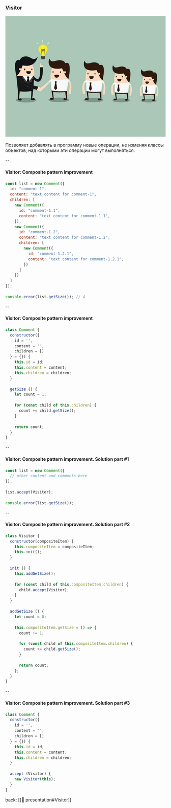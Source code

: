 ### Visitor <!-- element style="display:none" -->

![[visitor-1.png]](./imgs/visitor.png)

Позволяет добавлять в программу новые операции, не изменяя классы объектов, над которыми эти операции могут выполняться.

--

#### Visitor: Composite pattern improvement

```js [|1,5,9,13,22]
const list = new Comment({  
  id: "comment-1",  
  content: "text content for comment-1",  
  children: [  
    new Comment({  
      id: "comment-1.1",  
      content: "text content for comment-1.1",  
    }),  
    new Comment({  
      id: "comment-1.2",  
      content: "text content for comment-1.2",  
      children: [  
        new Comment({  
          id: "comment-1.2.1",  
          content: "text content for comment-1.2.1",  
        })  
      ]  
    })  
  ]  
});  
  
console.error(list.getSize()); // 4
```

--

#### Visitor: Composite pattern improvement

```js
class Comment {  
  constructor({  
    id = '',  
    content = '',  
    children = []  
  } = {}) {  
    this.id = id;  
    this.content = content;  
    this.children = children;  
  }  

  getSize () {  
    let count = 1;  

    for (const child of this.children) {  
      count += child.getSize();  
    }  

    return count;  
  }  
}  
```

--

#### Visitor: Composite pattern improvement. Solution part #1

```js
const list = new Comment({ 
  // other content and comments here
});

list.accept(Visitor);  
  
console.error(list.getSize());
```

--

#### Visitor: Composite pattern improvement. Solution part #2

```js
class Visitor {  
  constructor(compositeItem) {  
    this.compositeItem = compositeItem;  
    this.init();  
  }  
  
  init () {  
    this.addGetSize();  
  
    for (const child of this.compositeItem.children) {  
      child.accept(Visitor);  
    }  
  }  
  
  addGetSize () {  
    let count = 0;  
  
    this.compositeItem.getSize = () => {  
      count += 1;  
  
      for (const child of this.compositeItem.children) {  
        count += child.getSize();  
      }  
  
      return count;  
    };  
  }  
}
```

--

#### Visitor: Composite pattern improvement. Solution part #3

```js [|12-14]
class Comment {
  constructor({
    id = '',
    content = '',
    children = []
  } = {}) {
    this.id = id;
    this.content = content;
    this.children = children;
  }

  accept (Visitor) {
    new Visitor(this);
  }
}
```

back: [[📖 presentation#Visitor]] <!-- element style="display:none" -->
